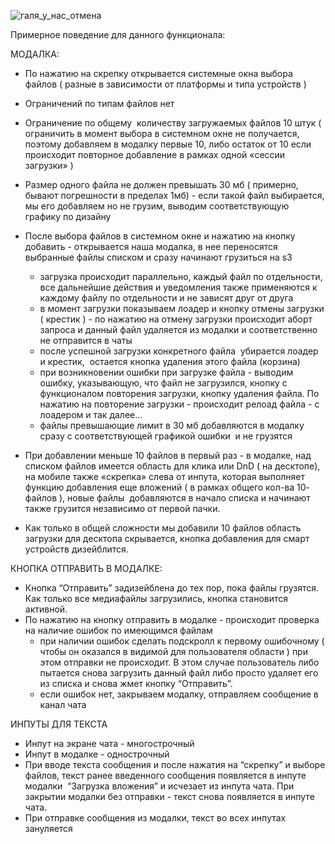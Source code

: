 ![галя_у_нас_отмена](https://github.com/kirillpuzanov/Load_files_modal/assets/61689573/8e78fb55-5ee5-4613-93f1-e0e1ffcfde8f)

Примерное поведение для данного функционала:

МОДАЛКА:
- По нажатию на скрепку открывается системные окна выбора файлов ( разные в зависимости от платформы и типа устройств )
- Ограничений по типам файлов нет
- Ограничение по общему  количеству загружаемых файлов 10 штук ( ограничить в момент выбора в системном окне не получается, поэтому добавляем в модалку первые 10, либо остаток от 10 если происходит повторное добавление в рамках одной «сессии загрузки» )

- Размер одного файла не должен превышать 30 мб ( примерно, бывают погрешности в пределах 1мб) - если такой файл выбирается, мы его добавляем но не грузим, выводим соответствующую графику по дизайну

- После выбора файлов в системном окне и нажатию на кнопку добавить - открывается наша модалка, в нее переносятся выбранные файлы списком и сразу начинают грузиться на s3
	* загрузка происходит параллельно, каждый файл по отдельности, все дальнейшие действия и уведомления также применяются к каждому файлу по 	отдельности и не зависят друг от друга
	* в момент загрузки показываем лоадер и кнопку отмены загрузки ( крестик ) - по нажатию на отмену загрузки происходит аборт запроса и данный файл удаляется из модалки и соответственно не отправится в чаты
	* после успешной загрузки конкретного файла  убирается лоадер и крестик,  остается кнопка удаления этого файла (корзина)
	* при возникновении ошибки при загрузке файла - выводим ошибку, указывающую, что файл не загрузился, кнопку с функционалом повторения загрузки, 	кнопку удаления файла. По нажатию на повторение загрузки - происходит релоад файла - с лоадером и так далее…
	* файлы превышающие лимит в 30 мб добавляются в модалку сразу с соответствующей графикой ошибки  и не грузятся
	
- При добавлении меньше 10 файлов в первый раз - в модалке, над списком файлов имеется область для клика или DnD ( на десктопе), на мобиле также «скрепка» слева от инпута, которая выполняет функцию добавления еще вложений ( в рамках общего кол-ва 10- файлов ), новые файлы  добавляются в начало списка и начинают также грузится независимо от первой пачки.
- Как только в общей сложности мы добавили 10 файлов область загрузки для десктопа скрывается, кнопка добавления для смарт устройств дизейблится.


КНОПКА ОТПРАВИТЬ В МОДАЛКЕ:
- Кнопка “Отправить” задизейблена до тех пор, пока файлы грузятся. Как только все медиафайлы загрузились, кнопка становится активной.
- По нажатию на кнопку отправить в модалке - происходит проверка на наличие ошибок по имеющимся файлам 
	* при наличии ошибок сделать подскролл к первому ошибочному ( чтобы он оказался в видимой для пользователя области ) при этом отправки не происходит. В этом случае пользователь либо пытается снова загрузить данный файл либо просто удаляет его из списка и снова жмет кнопку “Отправить”.
	* если ошибок нет, закрываем модалку, отправляем сообщение в канал чата 


ИНПУТЫ ДЛЯ ТЕКСТА
- Инпут на экране чата - многострочный
- Инпут в модалке - однострочный
- При вводе текста сообщения и после нажатия на “скрепку” и выборе файлов, текст ранее введенного сообщения появляется в инпуте модалки  “Загрузка вложения” и исчезает из инпута чата. При закрытии модалки без отправки - текст снова появляется в инпуте чата.
- При отправке сообщения из модалки, текст во всех инпутах зануляется 
